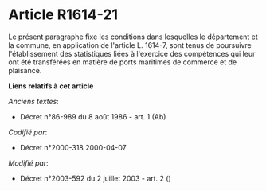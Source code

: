 # Article R1614-21

Le présent paragraphe fixe les conditions dans lesquelles le département et la commune, en application de l'article L.
1614-7, sont tenus de poursuivre l'établissement des statistiques liées à l'exercice des compétences qui leur ont été
transférées en matière de ports maritimes de commerce et de plaisance.

**Liens relatifs à cet article**

_Anciens textes_:

  - Décret n°86-989 du 8 août 1986 - art. 1 (Ab)

_Codifié par_:

  - Décret n°2000-318 2000-04-07

_Modifié par_:

  - Décret n°2003-592 du 2 juillet 2003 - art. 2 ()
